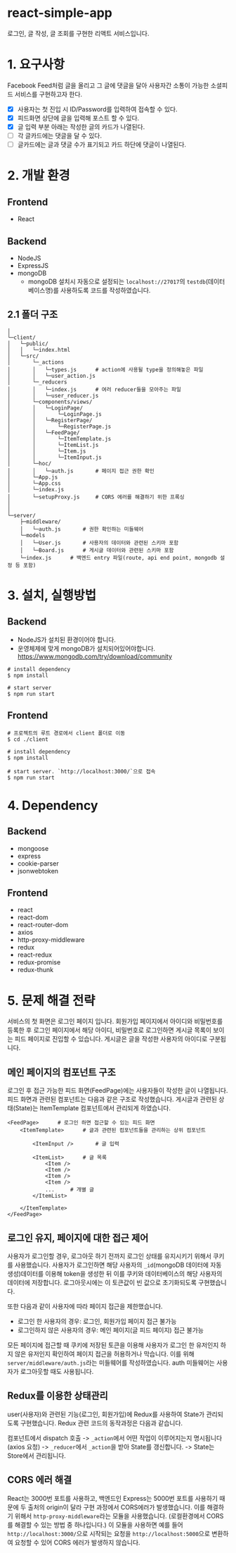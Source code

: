 # react-simple-app

로그인, 글 작성, 글 조회를 구현한 리액트 서비스입니다.

# 1. 요구사항

Facebook Feed처럼 글을 올리고 그 글에 댓글을 달아 사용자간 소통이 가능한 소셜피드 서비스를 구현하고자 한다.

- [x] 사용자는 첫 진입 시 ID/Password를 입력하여 접속할 수 있다.
- [x] 피드화면 상단에 글을 입력해 포스트 할 수 있다.
- [x] 글 입력 부분 아래는 작성한 글의 카드가 나열된다.
- [ ] 각 글카드에는 댓글을 달 수 있다.
- [ ] 글카드에는 글과 댓글 수가 표기되고 카드 하단에 댓글이 나열된다.

# 2. 개발 환경

## Frontend

- React

## Backend

- NodeJS
- ExpressJS
- mongoDB
  - mongoDB 설치시 자동으로 설정되는 `localhost://27017`의 `testdb`(데이터베이스명)를 사용하도록 코드를 작성하였습니다.

## 2.1 폴더 구조

```
│
└─client/
│   └─public/
│   │   └─index.html
│   └─src/
│       └─_actions
│       │   └─types.js      # action에 사용될 type을 정의해놓은 파일
│       │   └─user_action.js
│       └─_reducers
│       │   └─index.js      # 여러 reducer들을 모아주는 파일
│       │   └─user_reducer.js
│       └─components/views/
│       │   └─LoginPage/
│       │       └─LoginPage.js
│       │   └─RegisterPage/
│       │       └─RegisterPage.js
│       │   └─FeedPage/
│       │       └─ItemTemplate.js
│       │       └─ItemList.js
│       │       └─Item.js
│       │       └─ItemInput.js
│       └─hoc/
│       │   └─auth.js       # 페이지 접근 권한 확인
│       └─App.js
│       └─App.css
│       └─index.js
│       └─setupProxy.js     # CORS 에러를 해결하기 위한 프록싱
│
│
└─server/
    ├─middleware/
    │   └─auth.js       # 권한 확인하는 미들웨어
    └─models
    │   └─User.js       # 사용자의 데이터와 관련된 스키마 포함
    │   └─Board.js      # 게시글 데이터와 관련된 스키마 포함
    └─index.js      # 백엔드 entry 파일(route, api end point, mongodb 설정 등 포함)
```

# 3. 설치, 실행방법

## Backend

- NodeJS가 설치된 환경이어야 합니다.
- 운영체제에 맞게 mongoDB가 설치되어있어야합니다. https://www.mongodb.com/try/download/community

```shell
# install dependency
$ npm install

# start server
$ npm run start
```

## Frontend

```shell
# 프로젝트의 루트 경로에서 client 폴더로 이동
$ cd ./client

# install dependency
$ npm install

# start server. `http://localhost:3000/`으로 접속
$ npm run start

```

# 4. Dependency

## Backend

- mongoose
- express
- cookie-parser
- jsonwebtoken

## Frontend

- react
- react-dom
- react-router-dom
- axios
- http-proxy-middleware
- redux
- react-redux
- redux-promise
- redux-thunk

# 5. 문제 해결 전략

서비스의 첫 화면은 로그인 페이지 입니다. 회원가입 페이지에서 아이디와 비밀번호를 등록한 후 로그인 페이지에서 해당 아이디, 비밀번호로 로그인하면 게시글 목록이 보이는 피드 페이지로 진입할 수 있습니다. 게시글은 글을 작성한 사용자의 아이디로 구분됩니다.

## 메인 페이지의 컴포넌트 구조

로그인 후 접근 가능한 피드 화면(FeedPage)에는 사용자들이 작성한 글이 나열됩니다. 피드 화면과 관련된 컴포넌트는 다음과 같은 구조로 작성했습니다. 게시글과 관련된 상태(State)는 ItemTemplate 컴포넌트에서 관리되게 하였습니다.

```
<FeedPage>      # 로그인 하면 접근할 수 있는 피드 화면
    <ItemTemplate>      # 글과 관련된 컴포넌트들을 관리하는 상위 컴포넌트

        <ItemInput />       # 글 입력

        <ItemList>      # 글 목록
            <Item />
            <Item />
            <Item />
            <Item />
            ...     # 개별 글
        </ItemList>

    </ItemTemplate>
</FeedPage>
```

## 로그인 유지, 페이지에 대한 접근 제어

사용자가 로그인할 경우, 로그아웃 하기 전까지 로그인 상태를 유지시키기 위해서 쿠키를 사용했습니다. 사용자가 로그인하면 해당 사용자의 `_id`(mongoDB 데이터에 자동 생성)데이터를 이용해 token을 생성한 뒤 이를 쿠키와 데이터베이스의 해당 사용자의 데이터에 저장합니다. 로그아웃시에는 이 토큰값이 빈 값으로 초기화되도록 구현했습니다.

또한 다음과 같이 사용자에 따라 페이지 접근을 제한했습니다.

- 로그인 한 사용자의 경우: 로그인, 회원가입 페이지 접근 불가능
- 로그인하지 않은 사용자의 경우: 메인 페이지(글 피드 페이지) 접근 불가능

모든 페이지에 접근할 때 쿠키에 저장된 토큰을 이용해 사용자가 로그인 한 유저인지 하지 않은 유저인지 확인하여 페이지 접근을 허용하거나 막습니다. 이를 위해 `server/middleware/auth.js`라는 미들웨어를 작성하였습니다. auth 미들웨어는 사용자가 로그아웃할 때도 사용됩니다.

## Redux를 이용한 상태관리

user(사용자)와 관련된 기능(로그인, 회원가입)에 Redux를 사용하여 State가 관리되도록 구현했습니다. Redux 관련 코드의 동작과정은 다음과 같습니다.

컴포넌트에서 dispatch 호출 -> `_action`에서 어떤 작업이 이루어지는지 명시됩니다(axios 요청) -> `_reducer`에서 `_action`을 받아 State를 갱신합니다. -> State는 Store에서 관리됩니다.

## CORS 에러 해결

React는 3000번 포트를 사용하고, 백엔드인 Express는 5000번 포트를 사용하기 때문에 두 출처의 origin이 달라 구현 과정에서 CORS에러가 발생했습니다. 이를 해결하기 위해서 `http-proxy-middleware`라는 모듈을 사용했습니다. (로컬환경에서 CORS를 해결할 수 있는 방법 중 하나입니다.) 이 모듈을 사용하면 예를 들어 `http://localhost:3000/`으로 시작되는 요청을 `http://localhost:5000`으로 변환하여 요청할 수 있어 CORS 에러가 발생하지 않습니다.

